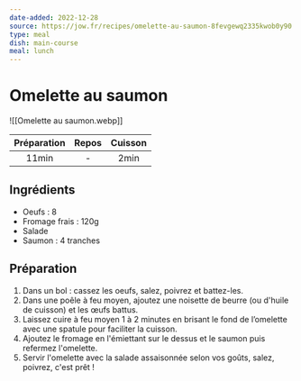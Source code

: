 ```yaml
---
date-added: 2022-12-28
source: https://jow.fr/recipes/omelette-au-saumon-8fevgewq2335kwob0y90
type: meal
dish: main-course
meal: lunch
---
```


# Omelette au saumon

![[Omelette au saumon.webp]]

| Préparation | Repos | Cuisson |
|:-----------:|:-----:|:-------:|
|    11min    |   -   |  2min   |

## Ingrédients

- Oeufs : 8
- Fromage frais : 120g
- Salade
- Saumon : 4 tranches

## Préparation

1. Dans un bol : cassez les oeufs, salez, poivrez et battez-les.
2. Dans une poêle à feu moyen, ajoutez une noisette de beurre (ou d'huile de cuisson) et les œufs battus.
3. Laissez cuire à feu moyen 1 à 2 minutes en brisant le fond de l’omelette avec une spatule pour faciliter la cuisson.
4. Ajoutez le fromage en l'émiettant sur le dessus et le saumon puis refermez l'omelette.
5. Servir l'omelette avec la salade assaisonnée selon vos goûts, salez, poivrez, c'est prêt !
